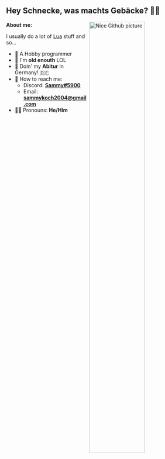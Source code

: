 ## Hey Schnecke, was machts Gebäcke? 👩‍🔧

<img width="55%" align="right" alt="Nice Github picture" src="https://raw.githubusercontent.com/onimur/.github/master/.resources/git-header.svg" />
<b>About me:</b>
  
I usually do a lot of [Lua](https://www.lua.org/) stuff and so...

- 💾 A Hobby programmer
- 🍺 I'm <b>old enouth</b> LOL
- 🌱 Doin' my <b>Abitur</b> in Germany! 🇩🇪
- 🔭 How to reach me:
  - Discord: <b>[Sammy#5900](https://discord.com/users/310059293435101185)</b>
  - Email: <b>sammykoch2004@gmail.com</b>
- 🏳️‍🌈 Pronouns: <b>He/Him</b>
  
##
